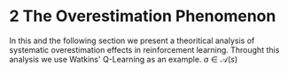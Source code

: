 # 2 The Overestimation Phenomenon

In this and the following section we present a theoritical analysis of systematic overestimation effects in reinforcement learning. Throught this analysis we use Watkins' Q-Learning as an example. $a\in\mathcal{A}(s)$
